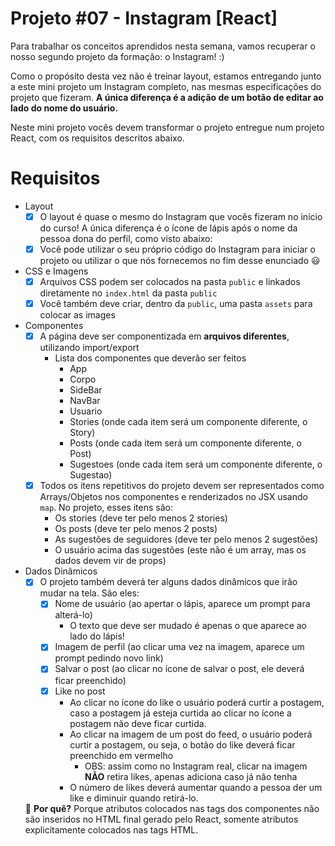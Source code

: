 # Projeto #07 - Instagram [React]

Para trabalhar os conceitos aprendidos nesta semana, vamos recuperar o nosso segundo projeto da formação: o Instagram! :)

Como o propósito desta vez não é treinar layout, estamos entregando junto a este mini projeto um Instagram completo, nas mesmas especificações do projeto que fizeram. **A única diferença é a adição de um botão de editar ao lado do nome do usuário.**

Neste mini projeto vocês devem transformar o projeto entregue num projeto React, com os requisitos descritos abaixo.

# Requisitos

- Layout
    - [x]  O layout é quase o mesmo do Instagram que vocês fizeram no início do curso! A única diferença é o ícone de lápis após o nome da pessoa dona do perfil, como visto abaixo:
    - [x]  Você pode utilizar o seu próprio código do Instagram para iniciar o projeto ou utilizar o que nós fornecemos no fim desse enunciado 😃
    
- CSS e Imagens
    - [x]  Arquivos CSS podem ser colocados na pasta `public` e linkados diretamente no `index.html` da pasta `public`
    - [x]  Você também deve criar, dentro da `public`, uma pasta `assets` para colocar as images
- Componentes
    - [x]  A página deve ser componentizada em **arquivos diferentes**, utilizando import/export
        - Lista dos componentes que deverão ser feitos
            - App
            - Corpo
            - SideBar
            - NavBar
            - Usuario
            - Stories (onde cada item será um componente diferente, o Story)
            - Posts (onde cada item será um componente diferente, o Post)
            - Sugestoes (onde cada item será um componente diferente, o Sugestao)
    - [x]  Todos os itens repetitivos do projeto devem ser representados como Arrays/Objetos nos componentes e renderizados no JSX usando `map`. No projeto, esses itens são:
        - Os stories (deve ter pelo menos 2 stories)
        - Os posts (deve ter pelo menos 2 posts)
        - As sugestões de seguidores (deve ter pelo menos 2 sugestões)
        - O usuário acima das sugestões (este não é um array, mas os dados devem vir de props)
                
- Dados Dinâmicos
    - [x]  O projeto também deverá ter alguns dados dinâmicos que irão mudar na tela. São eles:
        - [x]  Nome de usuário (ao apertar o lápis, aparece um prompt para alterá-lo)
            - O texto que deve ser mudado é apenas o que aparece ao lado do lápis!   
        - [x]  Imagem de perfil (ao clicar uma vez na imagem, aparece um prompt pedindo novo link)
        - [x]  Salvar o post (ao clicar no ícone de salvar o post, ele deverá ficar preenchido)
        - [x]  Like no post
            - Ao clicar no ícone do like o usuário poderá curtir a postagem, caso a postagem já esteja curtida ao clicar no ícone a postagem não deve ficar curtida.
            - Ao clicar na imagem de um post do feed, o usuário poderá curtir a postagem, ou seja, o botão do like deverá ficar preenchido em vermelho
                - OBS: assim como no Instagram real, clicar na imagem **NÃO** retira likes, apenas adiciona caso já não tenha
            - O número de likes deverá aumentar quando a pessoa der um like e diminuir quando retirá-lo.
    
    🤔 **Por quê?** Porque atributos colocados nas tags dos componentes não são inseridos no HTML final gerado pelo React, somente atributos explicitamente colocados nas tags HTML.